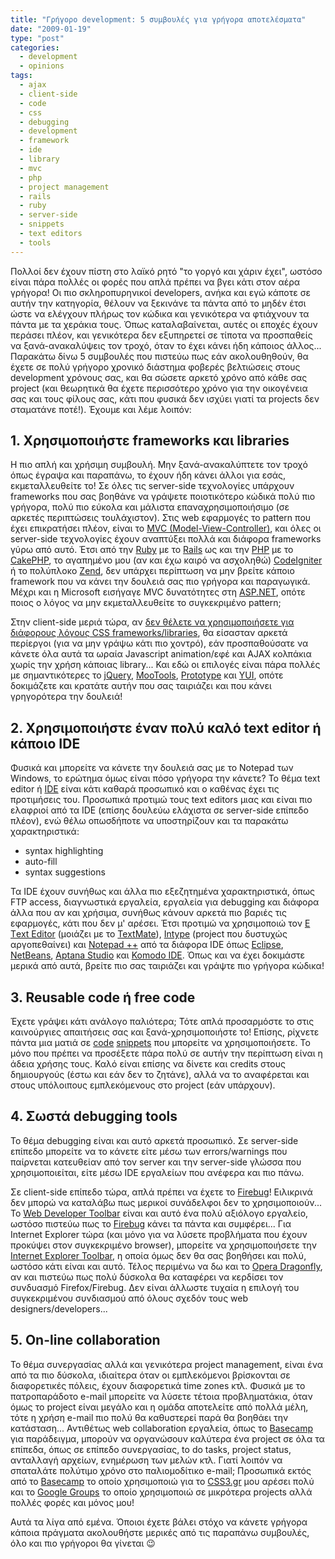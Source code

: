 ```yaml
---
title: "Γρήγορο development: 5 συμβουλές για γρήγορα αποτελέσματα"
date: "2009-01-19"
type: "post"
categories:
  - development
  - opinions
tags:
  - ajax
  - client-side
  - code
  - css
  - debugging
  - development
  - framework
  - ide
  - library
  - mvc
  - php
  - project management
  - rails
  - ruby
  - server-side
  - snippets
  - text editors
  - tools
---
```


Πολλοί δεν έχουν πίστη στο λαϊκό ρητό "το γοργό και χάριν έχει", ωστόσο είναι πάρα πολλές οι φορές που απλά πρέπει να βγει κάτι στον αέρα γρήγορα! Οι πιο σκληροπυρηνικοί developers, ανήκα και εγώ κάποτε σε αυτήν την κατηγορία, θέλουν να ξεκινάνε τα πάντα από το μηδέν έτσι ώστε να ελέγχουν πλήρως τον κώδικα και γενικότερα να φτιάχνουν τα πάντα με τα χεράκια τους. Όπως καταλαβαίνεται, αυτές οι εποχές έχουν περάσει πλέον, και γενικότερα δεν εξυπηρετεί σε τίποτα να προσπαθείς να ξανά-ανακαλύψεις τον τροχό, όταν το έχει κάνει ήδη κάποιος άλλος... Παρακάτω δίνω 5 συμβουλές που πιστεύω πως εάν ακολουθηθούν, θα έχετε σε πολύ γρήγορο χρονικό διάστημα φοβερές βελτιώσεις στους development χρόνους σας, και θα σώσετε αρκετό χρόνο από κάθε σας project (και θεωρητικά θα έχετε περισσότερο χρόνο για την οικογένεια σας και τους φίλους σας, κάτι που φυσικά δεν ισχύει γιατί τα projects δεν σταματάνε ποτέ!). Έχουμε και λέμε λοιπόν:

## 1. Χρησιμοποιήστε frameworks και libraries

Η πιο απλή και χρήσιμη συμβουλή. Μην ξανά-ανακαλύπτετε τον τροχό όπως έγραψα και παραπάνω, το έχουν ήδη κάνει άλλοι για εσάς, εκμεταλλευθείτε το! Σε όλες τις server-side τεχνολογίες υπάρχουν frameworks που σας βοηθάνε να γράψετε ποιοτικότερο κώδικά πολύ πιο γρήγορα, πολύ πιο εύκολα και μάλιστα επαναχρησιμοποιήσιμο (σε αρκετές περιπτώσεις τουλάχιστον). Στις web εφαρμογές το pattern που έχει επικρατήσει πλέον, είναι το [MVC (Model-View-Controller)](http://en.wikipedia.org/wiki/Model-view-controller "Model View Controller pattern"), και όλες οι server-side τεχνολογίες έχουν αναπτύξει πολλά και διάφορα frameworks γύρω από αυτό. Έτσι από την [Ruby](http://www.ruby-lang.org/en/ "Ruby programming language") με το [Rails](http://rubyonrails.org/ "Rails framework") ως και την [PHP](http://www.php.net/ "PHP scripting language") με το [CakePHP](http://cakephp.org/ "CakePHP framework"), το αγαπημένο μου (αν και έχω καιρό να ασχοληθώ) [CodeIgniter](http://codeigniter.com/ "CodeIgniter PHP framework") ή το πολύπλοκο [Zend](http://framework.zend.com/ "Zend PHP framework"), δεν υπάρχει περίπτωση να μην βρείτε κάποιο framework που να κάνει την δουλειά σας πιο γρήγορα και παραγωγικά. Μέχρι και η Microsoft εισήγαγε MVC δυνατότητες στη [ASP.ΝΕΤ](http://www.asp.net/mvc/ "ASP.NET MVC"), οπότε ποιος ο λόγος να μην εκμεταλλευθείτε το συγκεκριμένο pattern;

Στην client-side μεριά τώρα, αν [δεν θέλετε να χρησιμοποιήσετε για διάφορους λόγους CSS frameworks/libraries](http://www.tsevdos.com/2008/09/22/css-frameworks-good-or-evil/ "CSS frameworks good or evil"), θα είσασταν αρκετά περίεργοι (για να μην γράψω κάτι πιο χοντρό), εάν προσπαθούσατε να κάνετε όλα αυτά τα ωραία Javascript animation/εφέ και AJAX κολπάκια χωρίς την χρήση κάποιας library... Και εδώ οι επιλογές είναι πάρα πολλές με σημαντικότερες το [jQuery](http://jquery.com/ "jQuery library"), [MooTools](http://mootools.net/ "MooTools library"), [Prototype](http://www.prototypejs.org/ "Prototype library") και [YUI](http://developer.yahoo.com/yui/ "YUI library"), οπότε δοκιμάζετε και κρατάτε αυτήν που σας ταιριάζει και που κάνει  γρηγορότερα την δουλειά!

## 2. Χρησιμοποιήστε έναν πολύ καλό text editor ή κάποιο IDE

Φυσικά και μπορείτε να κάνετε την δουλειά σας με το Notepad των Windows, το ερώτημα όμως είναι πόσο γρήγορα την κάνετε? Το θέμα text editor ή [IDE](http://en.wikipedia.org/wiki/Integrated_development_environment "IDE in Wiki") είναι κάτι καθαρά προσωπικό και ο καθένας έχει τις προτιμήσεις του. Προσωπικά προτιμώ τους text editors μιας και είναι πιο ελαφριοί από τα IDE (επίσης δουλεύω ελάχιστα σε server-side επίπεδο πλέον), ενώ θέλω οπωσδήποτε να υποστηρίζουν και τα παρακάτω χαρακτηριστικά:

- syntax highlighting
- auto-fill
- syntax suggestions

Τα IDE έχουν συνήθως και άλλα πιο εξεζητημένα χαρακτηριστικά, όπως FTP access, διαγνωστικά εργαλεία, εργαλεία για debugging και διάφορα άλλα που αν και χρήσιμα, συνήθως κάνουν αρκετά πιο βαριές τις εφαρμογές, κάτι που δεν μ' αρέσει. Έτσι προτιμώ να χρησιμοποιώ τον [<span>Ε Τext Εditor</span>](http://www.e-texteditor.com/ "E Text Editor") (μοιάζει με το [TextMate](http://macromates.com/ "TextMate")), [Intype](http://intype.info/home/index.php "Intype") (project που δυστυχώς αργοπεθαίνει) και [Notepad ++](http://notepad-plus.sourceforge.net/uk/site.htm "Notepad ++") από τα διάφορα IDE όπως [<span>Εclipse</span>](http://www.eclipse.org/ "Eclipse"), [<span>NetBeans</span>](http://www.netbeans.org/ "NetBeans"), [Aptana Studio](http://www.aptana.com/studio "Aptana Studio") και [Komodo IDE](http://www.activestate.com/komodo/ "Komodo IDE"). Όπως και να έχει δοκιμάστε μερικά από αυτά, βρείτε πιο σας ταιριάζει και γράψτε πιο γρήγορα κώδικα!

## 3. Reusable code ή free code

Έχετε γράψει κάτι ανάλογο παλιότερα; Τότε απλά προσαρμόστε το στις καινούργιες απαιτήσεις σας και ξανά-χρησιμοποιήστε το! Επίσης, ρίχνετε πάντα μια ματιά σε [code](http://devsnippets.com/ "Devsnippets") [snippets](http://www.hotscripts.com/ "Hotscripts") που μπορείτε να χρησιμοποιήσετε. Το μόνο που πρέπει να προσέξετε πάρα πολύ σε αυτήν την περίπτωση είναι η άδεια χρήσης τους. Καλό είναι επίσης να δίνετε και credits στους δημιουργούς (έστω και εάν δεν το ζητάνε), αλλά να το αναφέρεται και στους υπόλοιπους εμπλεκόμενους στο project (εάν υπάρχουν).

## 4. Σωστά debugging tools

Το θέμα debugging είναι και αυτό αρκετά προσωπικό. Σε server-side επίπεδο μπορείτε να το κάνετε είτε μέσω των errors/warnings που παίρνεται κατευθείαν από τον server και την server-side γλώσσα που χρησιμοποιείται, είτε μέσω IDE εργαλείων που ανέφερα και πιο πάνω.

Σε client-side επίπεδο τώρα, απλά πρέπει να έχετε το [Firebug](http://getfirebug.com/ "Firebug")! Ειλικρινά δεν μπορώ να καταλάβω πως μερικοί συνάδελφοι δεν το χρησιμοποιούν... Το [Web Developer Toolbar](http://chrispederick.com/work/web-developer/ "Web Developer Toolbar") είναι και αυτό ένα πολύ αξιόλογο εργαλείο, ωστόσο πιστεύω πως το [Firebug](http://getfirebug.com/ "Firebug") κάνει τα πάντα και συμφέρει... Για Internet Explorer τώρα (και μόνο για να λύσετε προβλήματα που έχουν προκύψει στον συγκεκριμένο browser), μπορείτε να χρησιμοποιήσετε την [Internet Explorer Toolbar](http://www.microsoft.com/downloads/details.aspx?familyid=E59C3964-672D-4511-BB3E-2D5E1DB91038&displaylang=en "Internet Explorer Toolbar"), η οποία όμως δεν θα σας βοηθήσει και πολύ, ωστόσο κάτι είναι και αυτό. Τέλος περιμένω να δω και το [Opera Dragonfly](http://www.opera.com/dragonfly/ "Opera Dragonfly"), αν και πιστεύω πως πολύ δύσκολα θα καταφέρει να κερδίσει τον συνδυασμό Firefox/Firebug. Δεν είναι άλλωστε τυχαία η επιλογή του συγκεκριμένου συνδιασμού από όλους σχεδόν τους web designers/developers...

## 5. On-line collaboration

Το θέμα συνεργασίας αλλά και γενικότερα project management, είναι ένα από τα πιο δύσκολα, ιδιαίτερα όταν οι εμπλεκόμενοι βρίσκονται σε διαφορετικές πόλεις, έχουν διαφορετικά time zones κτλ. Φυσικά με το πατροπαράδοτο e-mail μπορείτε να λύσετε τέτοια προβληματάκια, όταν όμως το project είναι μεγάλο και η ομάδα αποτελείτε από πολλά μέλη, τότε η χρήση e-mail πιο πολύ θα καθυστερεί παρά θα βοηθάει την κατάσταση... Αντιθέτως web collaboration εργαλεία, όπως το [Basecamp](http://www.basecamphq.com/ "Basecamp") για παράδειγμα, μπορούν να οργανώσουν καλύτερα ένα project σε όλα τα επίπεδα, όπως σε επίπεδο συνεργασίας, to do tasks, project status, ανταλλαγή αρχείων, ενημέρωση των μελών κτλ. Γιατί λοιπόν να σπαταλάτε πολύτιμο χρόνο στο παλιομοδίτικο e-mail; Προσωπικά εκτός από το [Basecamp](http://www.basecamphq.com/ "Basecamp") το οποίο χρησιμοποιώ για το [CSS3.gr](http://www.css3.gr/ "CSS3.gr") μου αρέσει πολύ και το [Google Groups](http://groups.google.com/ "Google Groups") το οποίο χρησιμοποιώ σε μικρότερα projects αλλά πολλές φορές και μόνος μου!

Αυτά τα λίγα από εμένα. Όποιοι έχετε βάλει στόχο να κάνετε γρήγορα κάποια πράγματα ακολουθήστε μερικές από τις παραπάνω συμβουλές, όλο και πιο γρήγοροι θα γίνεται 😉

